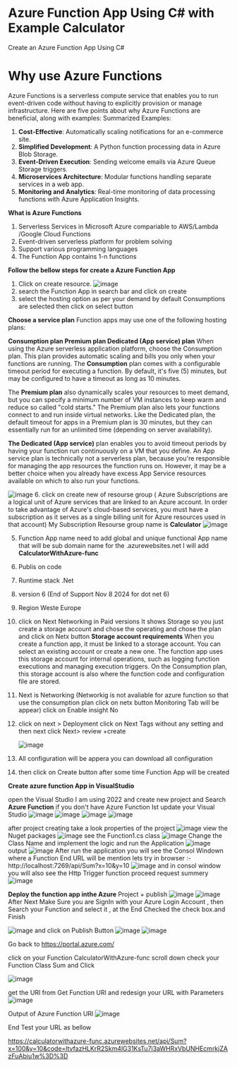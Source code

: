 # Azure Function App Using C# with Example Calculator
  Create an Azure Function App Using C#
# Why use Azure Functions
Azure Functions is a serverless compute service that enables you to run event-driven code without having to explicitly provision or manage infrastructure. Here are five points about why Azure Functions are beneficial, along with examples:
Summarized Examples:
1. **Cost-Effective**: Automatically scaling notifications for an e-commerce site.
2. **Simplified Development**: A Python function processing data in Azure Blob Storage.
3. **Event-Driven Execution**: Sending welcome emails via Azure Queue Storage triggers.
4. **Microservices Architecture**: Modular functions handling separate services in a web app.
5. **Monitoring and Analytics**: Real-time monitoring of data processing functions with Azure Application Insights.
 
**What is Azure Functions**
  1. Serverless Services in Microsoft Azure   compariable to AWS/Lambda /Google Cloud Functions
  2. Event-driven serverless platform for problem solving
  3. Support various programming languages
  4. The Function App contains 1-n functions

**Follow the bellow steps for create a Azure Function App**
1. Click on create resource.
![image](https://github.com/mnoumanuaar32xc/Azure-Function-App-Using-C--Sharp/assets/8413883/f4d8acba-eb17-407b-979e-950bbb073bb3)
2. search the Function App in search bar and click on create
  4. select the hosting option as per your demand by default Consumptions are selected then click on select button

  **Choose a service plan**
Function apps may use one of the following hosting plans:

**Consumption plan
Premium plan
Dedicated (App service) plan**
When using the Azure serverless application platform, choose the Consumption plan. This plan provides automatic scaling and bills you only when your functions are running. The **Consumption** plan comes with a configurable timeout period for executing a function. By default, it's five (5) minutes, but may be configured to have a timeout as long as 10 minutes.

The **Premium plan** also dynamically scales your resources to meet demand, but you can specify a minimum number of VM instances to keep warm and reduce so called "cold starts." The Premium plan also lets your functions connect to and run inside virtual networks. Like the Dedicated plan, the default timeout for apps in a Premium plan is 30 minutes, but they can essentially run for an unlimited time (depending on server availability).

**The Dedicated (App service)** plan enables you to avoid timeout periods by having your function run continuously on a VM that you define. An App service plan is technically not a serverless plan, because you're responsible for managing the app resources the function runs on. However, it may be a better choice when you already have excess App Service resources available on which to also run your functions.

   ![image](https://github.com/mnoumanuaar32xc/Azure-Function-App-Using-C--Sharp/assets/8413883/5849d582-d40c-4a50-81e3-210bdfafe810)
6. click on create new of resourse group ( Azure Subscriptions are a logical unit of Azure services that are linked to an Azure account. In order to take advantage of Azure's cloud-based services, you must have a subscription as it serves as a single billing unit for Azure resources used in that account)
   My Subscription Resourse group name is **Calculator**
   ![image](https://github.com/mnoumanuaar32xc/Azure-Function-App-Using-C--Sharp/assets/8413883/f0451131-4464-466b-a5cb-cc36640a299c)

   5. Function App name need to add global and unique functional App name that will be sub domain name for the .azurewebsites.net I will add **CalculatorWithAzure-func**
   6.  Publis on code
   7.  Runtime stack .Net
   8.  version 6 (End of Support Nov 8 2024 for dot net 6)
   9.  Region Weste Europe
   10.  click on Next Networking in Paid versions It shows Storage so you just create a storage account and chose the operating and chose the plan and click on Netx button
  **Storage account requirements**
  When you create a function app, it must be linked to a storage account. You can select an existing account or create a new one. The function app uses this storage account for internal   operations, such as logging function executions and managing execution triggers. On the Consumption plan, this storage account is also where the function code and configuration file are stored.

   11. Next is Networking (Networkig is not avaliable for azure function so that use the consumption plan click on netx button Monitoring Tab will be appear) click on Enable insight No
   12. click on next > Deployment click on Next Tags without any setting and then next click Next> review +create

       ![image](https://github.com/mnoumanuaar32xc/Azure-Function-App-Using-C--Sharp/assets/8413883/474de002-32b4-4cd0-b4e8-f2636f60f3f0)
   13. All configuration will be appera you can download all configuration
   14. then click on Create button after some time Function App will be created
   
   **Create azure function App in VisualStudio** 

open the Visual Studio I am using 2022 and create new project and Search **Azure Function** if you don't have Azure Function Ist update your Visual Studio
![image](https://github.com/mnoumanuaar32xc/Azure-Function-App-Using-C--Sharp/assets/8413883/f8fc5d61-8687-433a-94be-1ad72b5c02c8)
![image](https://github.com/mnoumanuaar32xc/Azure-Function-App-Using-C--Sharp/assets/8413883/88bae070-fe1c-4fb9-80f6-f62e2ae23497)
![image](https://github.com/mnoumanuaar32xc/Azure-Function-App-Using-C--Sharp/assets/8413883/c07063f9-d743-40f7-a785-11fbb0c16a20)
![image](https://github.com/mnoumanuaar32xc/Azure-Function-App-Using-C--Sharp/assets/8413883/0ba2c516-9bb3-490a-946e-c5ee4f0e5255)

after project creating take a look properties of the project
![image](https://github.com/mnoumanuaar32xc/Azure-Function-App-Using-C--Sharp/assets/8413883/e7c17cae-1be7-4ee5-abec-141c3e76be8a)
view the Nuget packages
![image](https://github.com/mnoumanuaar32xc/Azure-Function-App-Using-C--Sharp/assets/8413883/dae2cbde-1fae-49c2-a59a-6af2a5a456f4)
see the Function1.cs class
![image](https://github.com/mnoumanuaar32xc/Azure-Function-App-Using-C--Sharp/assets/8413883/ee2f62cb-3e1d-4b9c-ae36-b8a12e12c05b)
Change the Class Name and implement the logic and run the Application
![image](https://github.com/mnoumanuaar32xc/Azure-Function-App-Using-C--Sharp/assets/8413883/59b199a9-ec6f-40f1-862c-3d835d1265cc)
output
![image](https://github.com/mnoumanuaar32xc/Azure-Function-App-Using-C--Sharp/assets/8413883/3302a610-afbc-40a2-9856-a32917ac751d)
After run the application you will see the Consol Windown where a Function End URL will be mention 
lets try in browser :- http://localhost:7269/api/Sum?x=10&y=10
![image](https://github.com/mnoumanuaar32xc/Azure-Function-App-Using-C--Sharp/assets/8413883/41f99f33-bf4e-4142-94cb-62d7ff3bbad9)
and in consol window you will also see the Http Trigger function proceed request summery 
![image](https://github.com/mnoumanuaar32xc/Azure-Function-App-Using-C--Sharp/assets/8413883/f9486290-eb6f-4724-b2e2-4806e381df7f)

**Deploy the function app inthe Azure**
Project + publish 
![image](https://github.com/mnoumanuaar32xc/Azure-Function-App-Using-C--Sharp/assets/8413883/76be30b4-3eac-4de1-bf8a-4f54fcddffa1)
![image](https://github.com/mnoumanuaar32xc/Azure-Function-App-Using-C--Sharp/assets/8413883/2384e6a8-38cc-4035-b671-a06d7842dff5)
After Next Make Sure you are SignIn with your Azure Login Account , then Search your Function and select it , at the End Checked the check box.and Finish

![image](https://github.com/mnoumanuaar32xc/Azure-Function-App-Using-C--Sharp/assets/8413883/8e7093bd-d908-4f02-bb04-e0f9d324e937)
and click on Publish Button
![image](https://github.com/mnoumanuaar32xc/Azure-Function-App-Using-C--Sharp/assets/8413883/839e83d6-b8ed-4c4c-a777-1f3c518d7917)
![image](https://github.com/mnoumanuaar32xc/Azure-Function-App-Using-C--Sharp/assets/8413883/595fbba9-9025-4f0c-a99c-c683e4498435)

Go back to https://portal.azure.com/ 

click on your Function CalculatorWithAzure-func scroll down check your Function Class Sum and Click 

![image](https://github.com/mnoumanuaar32xc/Azure-Function-App-Using-C--Sharp/assets/8413883/5dd4604e-f4e6-41b3-8f5b-cb8e3f082d5b)

get the URl from Get Function URl and redesign your URL with Parameters 
![image](https://github.com/mnoumanuaar32xc/Azure-Function-App-Using-C--Sharp/assets/8413883/12b39c2a-3d6e-477c-917f-ab3656908c34)

Output of Azure Function URl 
![image](https://github.com/mnoumanuaar32xc/Azure-Function-App-Using-C--Sharp/assets/8413883/703d3edd-4d94-401d-9f97-a8d4ee691e91)


End Test your URL as bellow 

https://calculatorwithazure-func.azurewebsites.net/api/Sum?x=100&y=10&code=ltvfazHLKrR2Skm4lG31KsTu7i3aWHRxVbUNHEcmrkjZAzFuAbiu1w%3D%3D











